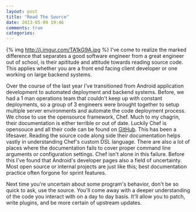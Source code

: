 ```yaml
---
layout: post
title: "Read The Source"
date: 2013-05-09 19:46
comments: true
categories: 
---
```

{% img http://i.imgur.com/TA1kG9A.jpg %}
I've come to realize the marked difference that separates a good software engineer from a great engineer out of school, is their apititude and attitude towards reading source code. This applies whether you are a front end facing client developer or one working on large backend systems.

Over the course of the last year I've transitioned from Android application development to automated deployment and backend systems. Before, we had a 1 man operations team that couldn't keep up with constant deployments, so a group of 3 engineers were brought together to setup multiple server environments and automate the code deployment process. We chose to use the opensource framework, Chef. Much to my chagrin, their documentation is either terrible or out of date. Luckily Chef is opensouce and all their code can be found on [GitHub](https://github.com/opscode/chef?source=c). This has been a lifesaver. Reading the source code along side their documentation helps vastly in understanding Chef's custom DSL language. There are also a lot of places where the documentation fails to cover proper command line arguments or configuration settings. Chef isn't alone in this failure. Before this I've found that Android's developer pages also a field of uncertainty. Most open source or internal projects are just like this; best documentation practice often forgone for sprint features.

Next time you're uncertain about some program's behavior, don't be so quick to ask, use the source. You'll come away with a deeper understanding of the code you interact with on a day to day basis. It'll allow you to patch, write plugins, and be more certain of upstream updates.


